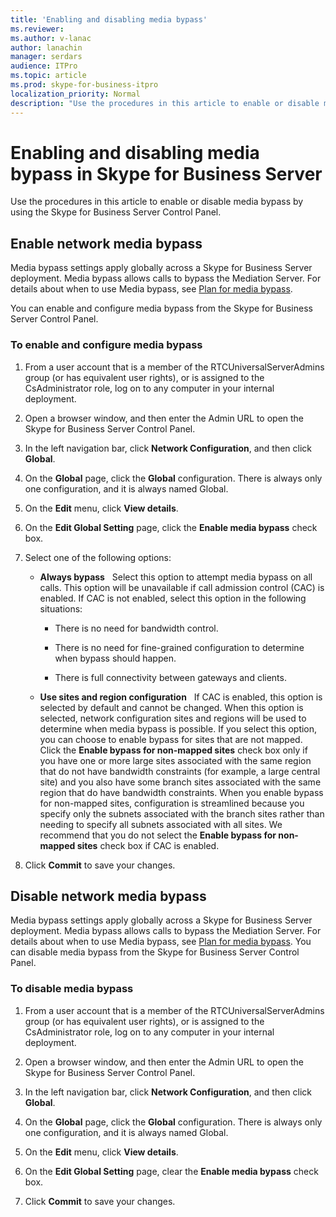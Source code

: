 ```yaml
---
title: 'Enabling and disabling media bypass'
ms.reviewer: 
ms.author: v-lanac
author: lanachin
manager: serdars
audience: ITPro
ms.topic: article
ms.prod: skype-for-business-itpro
localization_priority: Normal
description: "Use the procedures in this article to enable or disable media bypass by using the Skype for Business Server Control Panel."
---
```



# Enabling and disabling media bypass in Skype for Business Server

Use the procedures in this article to enable or disable media bypass by using the Skype for Business Server Control Panel.

## Enable network media bypass 

Media bypass settings apply globally across a Skype for Business Server deployment. Media bypass allows calls to bypass the Mediation Server. For details about when to use Media bypass, see [Plan for media bypass](../../../plan-your-deployment/enterprise-voice-solution/media-bypass.md).

You can enable and configure media bypass from the Skype for Business Server Control Panel.


### To enable and configure media bypass

1.  From a user account that is a member of the RTCUniversalServerAdmins group (or has equivalent user rights), or is assigned to the CsAdministrator role, log on to any computer in your internal deployment.

2.  Open a browser window, and then enter the Admin URL to open the Skype for Business Server Control Panel. 

3.  In the left navigation bar, click **Network Configuration**, and then click **Global**.

4.  On the **Global** page, click the **Global** configuration. There is always only one configuration, and it is always named Global.

5.  On the **Edit** menu, click **View details**.

6.  On the **Edit Global Setting** page, click the **Enable media bypass** check box.

7.  Select one of the following options:
    
      - **Always bypass**   Select this option to attempt media bypass on all calls. This option will be unavailable if call admission control (CAC) is enabled. If CAC is not enabled, select this option in the following situations:
        
          - There is no need for bandwidth control.
        
          - There is no need for fine-grained configuration to determine when bypass should happen.
        
          - There is full connectivity between gateways and clients.
    
      - **Use sites and region configuration**   If CAC is enabled, this option is selected by default and cannot be changed. When this option is selected, network configuration sites and regions will be used to determine when media bypass is possible. If you select this option, you can choose to enable bypass for sites that are not mapped. Click the **Enable bypass for non-mapped sites** check box only if you have one or more large sites associated with the same region that do not have bandwidth constraints (for example, a large central site) and you also have some branch sites associated with the same region that do have bandwidth constraints. When you enable bypass for non-mapped sites, configuration is streamlined because you specify only the subnets associated with the branch sites rather than needing to specify all subnets associated with all sites. We recommend that you do not select the **Enable bypass for non-mapped sites** check box if CAC is enabled.

8.  Click **Commit** to save your changes.


## Disable network media bypass

Media bypass settings apply globally across a Skype for Business Server deployment. Media bypass allows calls to bypass the Mediation Server. For details about when to use Media bypass, see [Plan for media bypass](../../../plan-your-deployment/enterprise-voice-solution/media-bypass.md). You can disable media bypass from the Skype for Business Server Control Panel. 


### To disable media bypass

1.  From a user account that is a member of the RTCUniversalServerAdmins group (or has equivalent user rights), or is assigned to the CsAdministrator role, log on to any computer in your internal deployment.

2.  Open a browser window, and then enter the Admin URL to open the Skype for Business Server Control Panel. 

3.  In the left navigation bar, click **Network Configuration**, and then click **Global**.

4.  On the **Global** page, click the **Global** configuration. There is always only one configuration, and it is always named Global.

5.  On the **Edit** menu, click **View details**.

6.  On the **Edit Global Setting** page, clear the **Enable media bypass** check box.

7.  Click **Commit** to save your changes.

  

